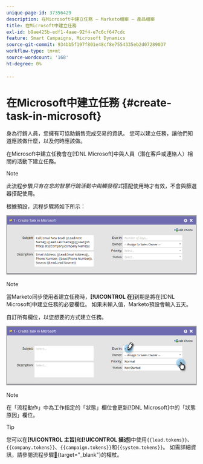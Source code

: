 ```yaml
---
unique-page-id: 37356429
description: 在Microsoft中建立任務 — Marketo檔案 — 產品檔案
title: 在Microsoft中建立任務
exl-id: b9ae425b-edf1-4aae-92f4-e7c6cf647cdc
feature: Smart Campaigns, Microsoft Dynamics
source-git-commit: 934bb5f197f801e48cf8e7554335eb2d07289037
workflow-type: tm+mt
source-wordcount: '168'
ht-degree: 0%

---
```


# 在Microsoft中建立任務 {#create-task-in-microsoft}

身為行銷人員，您擁有可協助銷售完成交易的資訊。 您可以建立任務，讓他們知道應該做什麼，以及何時應該做。

在Microsoft中建立任務會在[!DNL Microsoft]中與人員（潛在客戶或連絡人）相關的活動下建立任務。

>[!NOTE]
>
>此流程步驟&#x200B;_只有在您的智慧行銷活動中與觸發程式_&#x200B;搭配使用時才有效，不會與篩選器搭配使用。

根據預設，流程步驟將如下所示：

![](assets/create-task-in-microsoft-1.png)

>[!NOTE]
>
>當Marketo同步使用者建立任務時，**[!UICONTROL 在]**&#x200B;到期是將在[!DNL Microsoft]中建立任務的必要欄位。 如果未輸入值，Marketo預設會輸入五天。

自訂所有欄位，以您想要的方式建立任務。

![](assets/create-task-in-microsoft-2.png)

>[!NOTE]
>
>在「流程動作」中為工作指定的「狀態」欄位會更新[!DNL Microsoft]中的「狀態原因」欄位。

>[!TIP]
>
>您可以在&#x200B;**[!UICONTROL 主旨]**&#x200B;和&#x200B;**[!UICONTROL 描述]**&#x200B;中使用`{{lead.tokens}}`、`{{company.tokens}}`、`{{campaign.tokens}}`和`{{system.tokens}}`。 如需詳細資訊，請參閱流程步驟[&#128279;](/help/marketo/product-docs/core-marketo-concepts/smart-campaigns/flow-actions/use-tokens-in-flow-steps.md){target="_blank"}的權杖。
